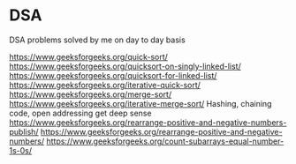 # DSA
DSA problems solved by me on day to day basis

https://www.geeksforgeeks.org/quick-sort/
https://www.geeksforgeeks.org/quicksort-on-singly-linked-list/
https://www.geeksforgeeks.org/quicksort-for-linked-list/
https://www.geeksforgeeks.org/iterative-quick-sort/
https://www.geeksforgeeks.org/merge-sort/
https://www.geeksforgeeks.org/iterative-merge-sort/
Hashing, chaining code, open addressing get deep sense
https://www.geeksforgeeks.org/rearrange-positive-and-negative-numbers-publish/
https://www.geeksforgeeks.org/rearrange-positive-and-negative-numbers/
https://www.geeksforgeeks.org/count-subarrays-equal-number-1s-0s/
